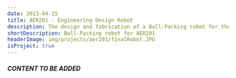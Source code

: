 ```yaml
---
date: 2013-04-15
title: AER201 - Engineering Design Robot
description: The design and fabrication of a Ball-Packing robot for the Enginering Science design course AER201. Showcases the electro-mechanical design of the robot.
shortDescription: Ball-Packing robot for AER201
headerImage: img/projects/aer201/finalRobot.JPG
isProject: true
---
```


##### CONTENT TO BE ADDED
